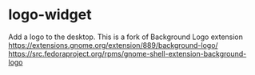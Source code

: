 # logo-widget
Add a logo to the desktop. This is a fork of Background Logo extension     
https://extensions.gnome.org/extension/889/background-logo/     
https://src.fedoraproject.org/rpms/gnome-shell-extension-background-logo
